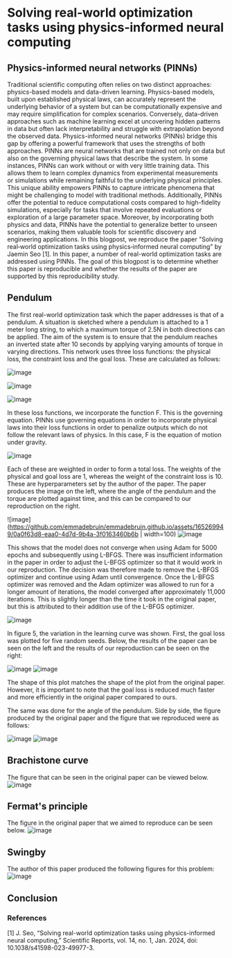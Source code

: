# Solving real‑world optimization tasks using physics‑informed neural computing
## Physics-informed neural networks (PINNs)
Traditional scientific computing often relies on two distinct approaches: physics-based models and data-driven learning. Physics-based models, built upon established physical laws, can accurately represent the underlying behavior of a system but can be computationally expensive and may require simplification for complex scenarios. Conversely, data-driven approaches such as machine learning excel at uncovering hidden patterns in data but often lack interpretability and struggle with extrapolation beyond the observed data. Physics-informed neural networks (PINNs) bridge this gap by offering a powerful framework that uses the strengths of both approaches. PINNs are neural networks that are trained not only on data but also on the governing physical laws that describe the system. In some instances, PINNs can work without or with very little training data. This allows them to learn complex dynamics from experimental measurements or simulations while remaining faithful to the underlying physical principles. This unique ability empowers PINNs to capture intricate phenomena that might be challenging to model with traditional methods. Additionally, PINNs offer the potential to reduce computational costs compared to high-fidelity simulations, especially for tasks that involve repeated evaluations or exploration of a large parameter space. Moreover, by incorporating both physics and data, PINNs have the potential to generalize better to unseen scenarios, making them valuable tools for scientific discovery and engineering applications.  In this blogpost, we reproduce the paper "Solving real‑world optimization tasks using physics‑informed neural computing" by Jaemin Seo [1]. In this paper, a number of real-world optimization tasks are addressed using PINNs. The goal of this blogpost is to determine whether this paper is reproducible and whether the results of the paper are supported by this reproducibility study.

## Pendulum
The first real-world optimization task which the paper addresses is that of a pendulum. A situation is sketched where a pendulum is attached to a 1 meter long string, to which a maximum torque of 2.5N in both directions can be applied. The aim of the system is to ensure that the pendulum reaches an inverted state after 10 seconds by applying varying amounts of torque in varying directions. This network uses three loss functions: the physical loss, the constraint loss and the goal loss. These are calculated as follows:

![image](https://github.com/emmadebruin/emmadebruin.github.io/assets/165269949/35ff7552-a78b-4374-9b89-bd62f68d92f5)

![image](https://github.com/emmadebruin/emmadebruin.github.io/assets/165269949/03dbf588-0bf6-44bb-9cf7-de0687bad8ce)

![image](https://github.com/emmadebruin/emmadebruin.github.io/assets/165269949/3fca6c3c-5002-48ef-a2b7-776b2ce4268f)

In these loss functions, we incorporate the function F. This is the governing equation. PINNs use governing equations in order to incorporate physical laws into their loss functions in order to penalize outputs which do not follow the relevant laws of physics. In this case, F is the equation of motion under gravity.

![image](https://github.com/emmadebruin/emmadebruin.github.io/assets/165269949/16c9d969-fad7-4119-8256-f0e7e0cb040e)

Each of these are weighted in order to form a total loss. The weights of the physical and goal loss are 1, whereas the weight of the constraint loss is 10. These are hyperparameters set by the author of the paper. The paper produces the image on the left, where the angle of the pendulum and the torque are plotted against time, and this can be compared to our reproduction on the right.

![image](https://github.com/emmadebruin/emmadebruin.github.io/assets/165269949/0a0f63d8-eaa0-4d7d-9b4a-3f0163460b6b | width=100)
![image](https://github.com/emmadebruin/emmadebruin.github.io/assets/165269949/d500c284-07fa-4018-a9e4-35029068aa28)

This shows that the model does not converge when using Adam for 5000 epochs and subsequently using L-BFGS. There was insufficient information in the paper in order to adjust the L-BFGS optimizer so that it would work in our reproduction. The decision was therefore made to remove the L-BFGS optimizer and continue using Adam until convergence. Once the L-BFGS optimizer was removed and the Adam optimizer was allowed to run for a longer amount of iterations, the model converged after approximately 11,000 iterations. This is slightly longer than the time it took in the original paper, but this is attributed to their addition use of the L-BFGS optimizer.

![image](https://github.com/emmadebruin/emmadebruin.github.io/assets/165269949/fbd21380-4a54-4efc-a0c4-70a8f3c1fa4d)

In figure 5, the variation in the learning curve was shown. First, the goal loss was plotted for five random seeds. Below, the results of the paper can be seen on the left and the results of our reproduction can be seen on the right:

![image](https://github.com/emmadebruin/emmadebruin.github.io/assets/165269949/bd4658ee-4823-43e4-8fb8-45bde09a2575)
![image](https://github.com/emmadebruin/emmadebruin.github.io/assets/165269949/b774f0d2-9ba9-44a3-ae21-98441cdce504)

The shape of this plot matches the shape of the plot from the original paper. However, it is important to note that the goal loss is reduced much faster and more efficiently in the original paper compared to ours.


The same was done for the angle of the pendulum. Side by side, the figure produced by the original paper and the figure that we reproduced were as follows:

![image](https://github.com/emmadebruin/emmadebruin.github.io/assets/165269949/6141b447-facb-4e54-bc19-b814031e6025)
![image](https://github.com/emmadebruin/emmadebruin.github.io/assets/165269949/1b87d5a6-9074-47fa-b6a7-0c1617e7199f)





## Brachistone curve
The figure that can be seen in the original paper can be viewed below.
![image](https://github.com/emmadebruin/emmadebruin.github.io/assets/165269949/f64f045b-f964-4a17-a007-55b21ab0fbd7)


## Fermat's principle
The figure in the original paper that we aimed to reproduce can be seen below.
![image](https://github.com/emmadebruin/emmadebruin.github.io/assets/165269949/d956d071-b40a-40c2-80b9-10bf4779c99f)


## Swingby
The author of this paper produced the following figures for this problem:
![image](https://github.com/emmadebruin/emmadebruin.github.io/assets/165269949/d6ac0116-7ca8-4aa6-bddb-98c913afc2dd)


## Conclusion

### References
[1] J. Seo, “Solving real-world optimization tasks using physics-informed neural computing,” Scientific Reports, vol. 14, no. 1, Jan. 2024, doi: 10.1038/s41598-023-49977-3.
